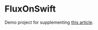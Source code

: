 # FluxOnSwift

Demo project for supplementing [this article](https://codezine.jp/article/detail/10499).
